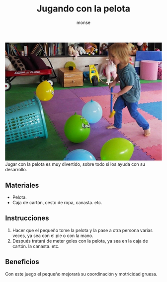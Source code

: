 ﻿---
layout: post
title:  "Jugando con la pelota"
tags: [corporal]
categories: [bebes, actividad]
author: monse
image: /assets/posts/2020-06-30-pelota.jpeg
hidden: true
---
![Actividad de pelota](/assets/posts/2020-06-30-pelota.jpeg)
Jugar con la pelota es muy divertido, sobre todo si los ayuda con su desarrollo. 

## Materiales 
- Pelota.
- Caja de cartón, cesto de ropa, canasta. etc.

## Instrucciones 
1. Hacer que el pequeño tome la pelota y la pase a otra persona varias veces, ya sea con el pie o con la mano.
2. Después tratará de meter goles con la pelota, ya sea en la caja de cartón. la canasta. etc. 

## Beneficios 
Con este juego el pequeño mejorará su coordinación y motricidad gruesa.